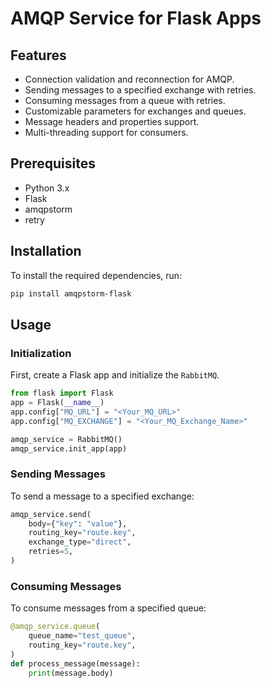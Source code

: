 
# AMQP Service for Flask Apps



## Features

- Connection validation and reconnection for AMQP.
- Sending messages to a specified exchange with retries.
- Consuming messages from a queue with retries.
- Customizable parameters for exchanges and queues.
- Message headers and properties support.
- Multi-threading support for consumers.

## Prerequisites

- Python 3.x
- Flask
- amqpstorm
- retry

## Installation

To install the required dependencies, run:

```bash
pip install amqpstorm-flask
```

## Usage

### Initialization

First, create a Flask app and initialize the `RabbitMQ`.

```python
from flask import Flask
app = Flask(__name__)
app.config["MQ_URL"] = "<Your_MQ_URL>"
app.config["MQ_EXCHANGE"] = "<Your_MQ_Exchange_Name>"

amqp_service = RabbitMQ()
amqp_service.init_app(app)
```

### Sending Messages

To send a message to a specified exchange:

```python
amqp_service.send(
    body={"key": "value"},
    routing_key="route.key",
    exchange_type="direct",
    retries=5,
)
```

### Consuming Messages

To consume messages from a specified queue:

```python
@amqp_service.queue(
    queue_name="test_queue",
    routing_key="route.key",
)
def process_message(message):
    print(message.body)
```

